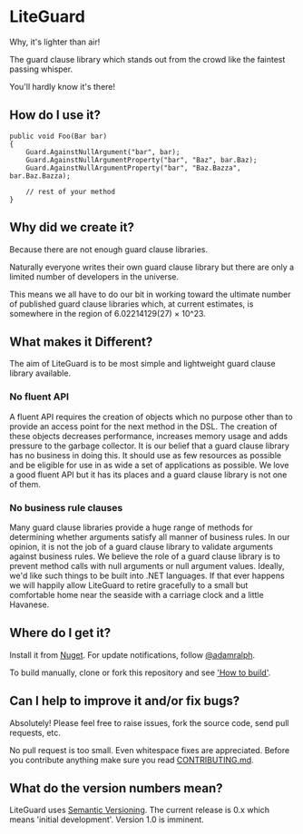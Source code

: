 # LiteGuard

Why, it's lighter than air!

The guard clause library which stands out from the crowd like the faintest passing whisper.

You'll hardly know it's there!

## How do I use it?

    public void Foo(Bar bar)
    {
		Guard.AgainstNullArgument("bar", bar);
	    Guard.AgainstNullArgumentProperty("bar", "Baz", bar.Baz);
        Guard.AgainstNullArgumentProperty("bar", "Baz.Bazza", bar.Baz.Bazza);

        // rest of your method
    }

## Why did we create it?

Because there are not enough guard clause libraries.

Naturally everyone writes their own guard clause library but there are only a limited number of developers in the universe.

This means we all have to do our bit in working toward the ultimate number of published guard clause libraries which, at current estimates, is somewhere in the region of 6.02214129(27) × 10^23.

## What makes it Different?

The aim of LiteGuard is to be most simple and lightweight guard clause library available.

### No fluent API

A fluent API requires the creation of objects which no purpose other than to provide an access point for the next method in the DSL. The creation of these objects decreases performance, increases memory usage and adds pressure to the garbage collector. It is our belief that a guard clause library has no business in doing this. It should use as few resources as possible and be eligible for use in as wide a set of applications as possible. We love a good fluent API but it has its places and a guard clause library is not one of them.

### No business rule clauses

Many guard clause libraries provide a huge range of methods for determining whether arguments satisfy all manner of business rules. In our opinion, it is not the job of a guard clause library to validate arguments against business rules. We believe the role of a guard clause library is to prevent method calls with null arguments or null argument values. Ideally, we'd like such things to be built into .NET languages. If that ever happens we will happily allow LiteGuard to retire gracefully to a small but comfortable home near the seaside with a carriage clock and a little Havanese.

## Where do I get it?

Install it from [Nuget](https://nuget.org/packages/LiteGuard/). For update notifications, follow [@adamralph](https://twitter.com/#!/adamralph).

To build manually, clone or fork this repository and see ['How to build'](https://github.com/liteguard/liteguard/blob/master/how_to_build.txt).

## Can I help to improve it and/or fix bugs? ##

Absolutely! Please feel free to raise issues, fork the source code, send pull requests, etc.

No pull request is too small. Even whitespace fixes are appreciated. Before you contribute anything make sure you read [CONTRIBUTING.md](https://github.com/liteguard/liteguard/blob/master/CONTRIBUTING.md).

## What do the version numbers mean? ##

LiteGuard uses [Semantic Versioning](http://semver.org/). The current release is 0.x which means 'initial development'. Version 1.0 is imminent.